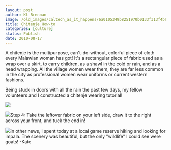```yaml
---
layout: post
author: Kt Brennan
image: /old_images/caltech_as_it_happens/6a0105349b8251970b0133f313f4b6970b.jpg
title: Chitenje How-to
categories: [culture]
status: Publish
date: 2010-08-17
---
```



A chitenje is the multipurpose, can't-do-without, colorful piece of cloth every Malawian woman has got!
It's a rectangular piece of fabric used as a wrap over a skirt, to carry children, as a shawl in the cold or rain, and as a head wrapping. All the village women wear them, they are far less common in the city as professional women wear uniforms or current western fashions.

Being stuck in doors with all the rain the past few days, my fellow volunteers and I constructed a chitenje wearing tutorial!


![](/old_images/caltech_as_it_happens/6a0105349b8251970b0133f313f8cc970b.jpg)

![](/old_images/caltech_as_it_happens/6a0105349b8251970b01348638a86a970c.jpg)Step 4: Take the leftover fabric on your left side, draw it to the right across your front, and tuck the end in!


![](/old_images/caltech_as_it_happens/6a0105349b8251970b01348638ab3f970c.jpg)In other news, I spent today at a local game reserve hiking and looking for impala. The scenery was beautiful, but the only "wildlife" I could see were goats! 
-Kate
